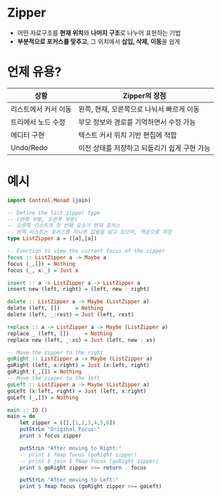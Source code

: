﻿# Zipper
- 어떤 자료구조를 **현재 위치**와 **나머지 구조**로 나누어 표현하는 기법
- **부분적으로 포커스를 맞추고**, 그 위치에서 **삽입, 삭제, 이동**을 쉽게

# 언제 유용?
| 상황              | Zipper의 장점                                  |
|-----------------|-----------------------------------------------|
| 리스트에서 커서 이동 | 왼쪽, 현재, 오른쪽으로 나눠서 빠르게 이동               |
| 트리에서 노드 수정   | 부모 정보와 경로를 기억하면서 수정 가능                  |
| 에디터 구현         | 텍스트 커서 위치 기반 편집에 적합                       |
| Undo/Redo       | 이전 상태를 저장하고 되돌리기 쉽게 구현 가능              |

# 예시
```hs
import Control.Monad (join)

-- Define the list zipper type
-- (왼쪽 부분, 오른쪽 부분)
-- 오른쪽 리스트의 첫 번째 요소가 현재 포커스
-- 왼쪽 리스트는 포커스를 지나온 값들을 담고 있으며, 역순으로 저장
type ListZipper a = ([a],[a])

-- Function to view the current focus of the zipper
focus :: ListZipper a -> Maybe a
focus (_,[]) = Nothing
focus (_, x:_) = Just x

insert :: a -> ListZipper a -> ListZipper a
insert new (left, right) = (left, new : right)

delete :: ListZipper a -> Maybe (ListZipper a)
delete (left, [])     = Nothing
delete (left, _:rest) = Just (left, rest)

replace :: a -> ListZipper a -> Maybe (ListZipper a)
replace _ (left, [])     = Nothing
replace new (left, _:xs) = Just (left, new : xs)

-- Move the zipper to the right
goRight :: ListZipper a -> Maybe (ListZipper a)
goRight (left, x:right) = Just (x:left, right)
goRight (_,[]) = Nothing
-- Move the zipper to the left
goLeft :: ListZipper a -> Maybe (ListZipper a)
goLeft (x:left, right) = Just (left, x:right)
goLeft (_,[]) = Nothing

main :: IO ()
main = do
    let zipper = ([],[1,2,3,4,5,6])
    putStrLn "Original Focus:"
    print $ focus zipper

    putStrLn "After moving to Right:"
    -- print $ fmap focus (goRight zipper)
    -- print $ join $ fmap focus (goRight zipper)
    print $ goRight zipper >>= return . focus    

    putStrLn "After moving to Left:"
    print $ fmap focus (goRight zipper >>= goLeft)
```